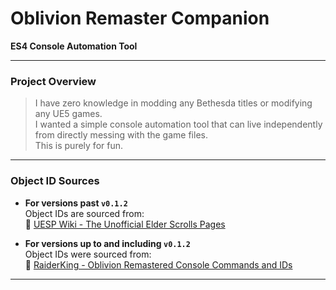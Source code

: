 # Oblivion Remaster Companion
**ES4 Console Automation Tool**

---

### Project Overview

> I have zero knowledge in modding any Bethesda titles or modifying any UE5 games.  
> I wanted a simple console automation tool that can live independently from directly messing with the game files.  
> This is purely for fun.

---

### Object ID Sources

- **For versions past `v0.1.2`**  
  Object IDs are sourced from:  
  🔗 [UESP Wiki - The Unofficial Elder Scrolls Pages](https://en.uesp.net)

- **For versions up to and including `v0.1.2`**  
  Object IDs were sourced from:  
  🔗 [RaiderKing - Oblivion Remastered Console Commands and IDs](https://raiderking.com/tes4-oblivion-remastered-all-console-commands-and-ids-items-spells)

---
